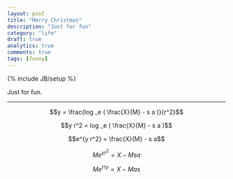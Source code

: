 ```yaml
---
layout: post
title: "Merry Christmas"
description: "Just for fun"
category: "life"
draft: true
analytics: true
comments: true
tags: [funny]
---
```

{% include JB/setup %}

Just for fun.

---

$$y = \frac{log _e ( \frac{X}{M} - s a )}{r^2}$$

$$y r^2 = log _e ( \frac{X}{M} - s a )$$

$$e^{y r^2} = \frac{X}{M} - s a$$

$$M e^{y r^2} = X - M s a$$

$$M e^{r r y} = X - M a s$$
